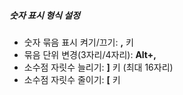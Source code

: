 ##### 숫자 표시 형식 설정

- 숫자 묶음 표시 켜기/끄기: **,** 키
- 묶음 단위 변경(3자리/4자리): **Alt+,**
- 소수점 자릿수 늘리기: **]** 키 (최대 16자리)
- 소수점 자릿수 줄이기: **[** 키
